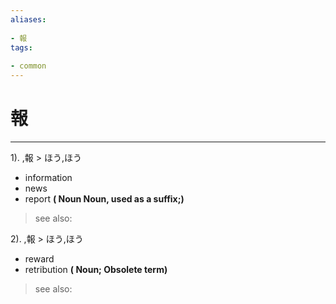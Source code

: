 ```yaml
---
aliases:
    
- 報
tags:
    
- common
---
```


# 報
---
1).
,報 > ほう,ほう

- information
- news
- report
**( Noun Noun, used as a suffix;)**
> see also: 
            
2).
,報 > ほう,ほう

- reward
- retribution
**( Noun; Obsolete term)**
> see also: 
            